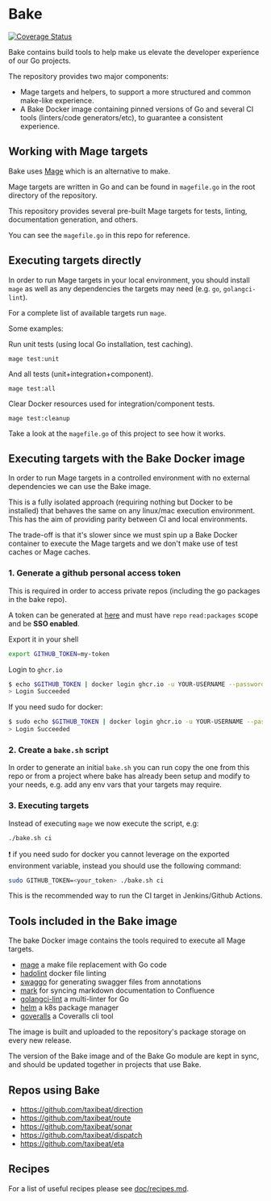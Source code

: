 <!-- Space: DT -->
<!-- Title: Bake -->
<!-- Parent: Engineering -->
<!-- Parent: Dev Tools -->

# Bake

[![Coverage Status](https://coveralls.io/repos/github/taxibeat/bake/badge.svg?branch=master&t=yYHNCW)](https://coveralls.io/github/taxibeat/bake?branch=master)

Bake contains build tools to help make us elevate the developer experience of our Go projects.

The repository provides two major components:

- Mage targets and helpers, to support a more structured and common make-like experience.
- A Bake Docker image containing pinned versions of Go and several CI tools (linters/code generators/etc), to guarantee a consistent experience.

## Working with Mage targets

Bake uses [Mage](https://magefile.org/) which is an alternative to make.

Mage targets are written in Go and can be found in `magefile.go` in the root directory of the repository.

This repository provides several pre-built Mage targets for tests, linting, documentation generation, and others.

You can see the `magefile.go` in this repo for reference.

## Executing targets directly

In order to run Mage targets in your local environment, you should install `mage` as well as any dependencies the targets may need (e.g. `go`, `golangci-lint`).

For a complete list of available targets run `mage`.

Some examples:

Run unit tests (using local Go installation, test caching).

```shell
mage test:unit
```

And all tests (unit+integration+component).

```shell
mage test:all
```

Clear Docker resources used for integration/component tests.

```shell
mage test:cleanup
```

Take a look at the `magefile.go` of this project to see how it works.

## Executing targets with the Bake Docker image

In order to run Mage targets in a controlled environment with no external dependencies we can use the Bake image.

This is a fully isolated approach (requiring nothing but Docker to be installed) that behaves the same on any linux/mac execution environment. This has the aim of providing parity between CI and local environments.

The trade-off is that it's slower since we must spin up a Bake Docker container to execute the Mage targets and we don't make use of test caches or Mage caches.

### 1. Generate a github personal access token

This is required in order to access private repos (including the go packages in the bake repo).

A token can be generated at [here](https://github.com/settings/tokens) and must have `repo` `read:packages` scope and be **SSO enabled**.

Export it in your shell

```bash
export GITHUB_TOKEN=my-token
```

Login to `ghcr.io`

```bash
$ echo $GITHUB_TOKEN | docker login ghcr.io -u YOUR-USERNAME --password-stdin
> Login Succeeded
```

If you need sudo for docker:

```bash
$ sudo echo $GITHUB_TOKEN | docker login ghcr.io -u YOUR-USERNAME --password-stdin
> Login Succeeded
```


### 2. Create a `bake.sh` script

In order to generate an initial `bake.sh` you can run copy the one from this repo or from a project where bake has already been setup and modify to your needs, e.g. add any env vars that your targets may require.

### 3. Executing targets

Instead of executing `mage` we now execute the script, e.g:

```bash
./bake.sh ci
```
:exclamation: if you need sudo for docker you cannot leverage on the exported environment variable, instead you should use the following command:

```bash
sudo GITHUB_TOKEN=<your_token> ./bake.sh ci
```



This is the recommended way to run the CI target in Jenkins/Github Actions.

## Tools included in the Bake image

The bake Docker image contains the tools required to execute all Mage targets.

- [mage](https://magefile.org/) a make file replacement with Go code
- [hadolint](https://github.com/hadolint/hadolint) docker file linting
- [swaggo](https://github.com/swaggo/swag) for generating swagger files from annotations
- [mark](https://github.com/kovetskiy/mark) for syncing markdown documentation to Confluence
- [golangci-lint](https://github.com/golangci/golangci-lint) a multi-linter for Go
- [helm](https://helm.sh/) a k8s package manager
- [goveralls](https://github.com/mattn/goveralls) a Coveralls cli tool

The image is built and uploaded to the repository's package storage on every new release.

The version of the Bake image and of the Bake Go module are kept in sync, and should be updated together in projects that use Bake.

## Repos using Bake

- https://github.com/taxibeat/direction
- https://github.com/taxibeat/route
- https://github.com/taxibeat/sonar
- https://github.com/taxibeat/dispatch
- https://github.com/taxibeat/eta

## Recipes

For a list of useful recipes please see [doc/recipes.md](doc/recipes.md).
